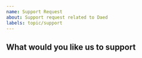 ```yaml
---
name: Support Request
about: Support request related to Daed
labels: topic/support
---
```


<!--
STOP -- PLEASE READ!

GitHub issue is not the right place for support requests.

If you're looking for help, check the Discussions (https://github.com/daeuniverse/daed/discussions).

You can also post your question on the Discussions or the Dae Telegram channel (https://t.me/daeuniverse).
-->

## What would you like us to support
